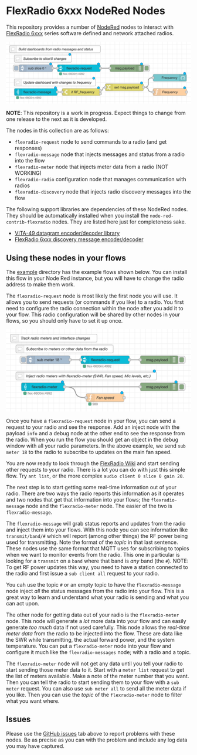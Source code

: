 # FlexRadio 6xxx NodeRed Nodes

This repository provides a number of [NodeRed](https://nodered.org) nodes to 
interact with [FlexRadio 6xxx](http://flexradio.com) series software defined
and network attached radios.

![Dashboard](example/dashboard.png)

**NOTE**: This repository is a work in progress. Expect things to change from one release to the next as it is developed.

The nodes in this collection are as follows:

- `flexradio-request` node to send commands to a radio (and get responses)
- `flexradio-message` node that injects messages and status from a radio into the flow
- `flexradio-meter` node that injects meter data from a radio (NOT WORKING)
- `flexradio-radio` configuration node that manages communication with radios
- `flexradio-discovery` node that injects radio discovery messages into the flow

The following support libraries are dependencies of these NodeRed nodes. They should be automatically installed when you install the `node-red-contrib-flexradio` nodes. They are listed here just for completeness sake.

- [VITA-49 datagram encoder/decoder library](https://github.com/stephenhouser/vita49-js)
- [FlexRadio 6xxx discovery message encoder/decoder](https://github.com/stephenhouser/flexradio-js)

## Using these nodes in your flows

The [example](example) directory has the example flows shown below. You can install this flow in your Node Red instance, but you will have to change the radio address to make them work.

The `flexradio-request` node is most likely the first node you will use. It allows you to send requests (or commands if you like) to a radio. You first need to configure the radio connection within the node after you add it to your flow. This radio configuration will be shared by other nodes in your flows, so you should only have to set it up once.

![Meters](example/meters.png)

Once you have a `flexradio-request` node in your flow, you can send a request to your radio and see the response. Add an inject node with the payload `info` and a debug node at the other end to see the response from the radio. When you run the flow you should get an object in the debug window with all your radio parameters. In the above example, we send `sub meter 18` to the radio to subscribe to updates on the main fan speed.

You are now ready to look through the [FlexRadio Wiki](http://wiki.flexradio.com/index.php?title=SmartSDR_TCP/IP_API#SmartSDR_TCP.2FIP_Commands) and start sending other requests to your radio. There is a lot you can do with just this simple flow. Try `ant list`, or the more complex `audio client 0 slice 0 gain 20`.

The next step is to start getting some real-time information out of your radio. There are two ways the radio reports this information as it operates and two nodes that get that information into your flows; the `flexradio-message` node and the `flexradio-meter` node. The easier of the two is `flexradio-message`.

The `flexradio-message` will grab status reports and updates from the radio and inject them into your flows. With this node you can see information like `transmit/band/#` which will report (among other things) the RF power being used for transmitting. Note the format of the *topic* in that last sentence. These nodes use the same format that MQTT uses for subscribing to topics when we want to monitor events from the radio. This one in particular is looking for a `transmit` on a `band` where that band is *any* band (the `#`). NOTE: To get RF power updates this way, you need to have a station connected to the radio and first issue a `sub client all` request to your radio.

You cah use the topic `#` or an empty topic to have the `flexradio-message` node inject *all* the status messages from the radio into your flow. This is a great way to learn and understand what your radio is sending and what you can act upon.

The other node for getting data out of your radio is the `flexradio-meter` node. This node will generate a *lot* more data into your flow and can easily generate *too much* data if not used carefully. This node allows the *real-time meter data* from the radio to be injected into the flow. These are data like the SWR while transmitting, the actual forward power, and the system temperature. You can put a `flexradio-meter` node into your flow and configure it much like the `flexradio-messages` node; with a radio and a topic.

The `flexradio-meter` node will not get any data until you tell your radio to start sending those meter data to it. Start with a `meter list` request to get the list of meters available. Make a note of the meter number that you want. Then you can tell the radio to start sending them to your flow with a `sub meter` request. You can also use `sub meter all` to send all the meter data if you like. Then you can use the *topic* of the `flexradio-meter` node to filter what you want where.

## Issues

Please use the [GitHub issues](https://github.com/stephenhouser/node-red-contrib-flexradio/issues) tab above to report problems with these nodes. Be as precise as you can with the problem and include any log data you may have captured.